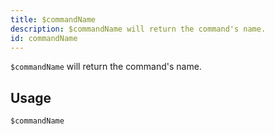 ```yaml
---
title: $commandName
description: $commandName will return the command's name.
id: commandName
---
```


`$commandName` will return the command's name.

## Usage

```aoi
$commandName
```
